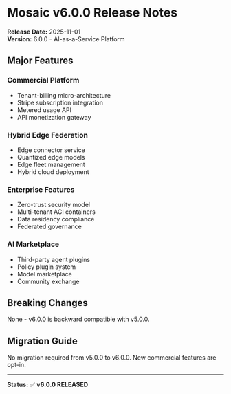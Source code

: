 # Mosaic v6.0.0 Release Notes

**Release Date:** 2025-11-01  
**Version:** 6.0.0 - AI-as-a-Service Platform

## Major Features

### Commercial Platform

- Tenant-billing micro-architecture
- Stripe subscription integration
- Metered usage API
- API monetization gateway

### Hybrid Edge Federation

- Edge connector service
- Quantized edge models
- Edge fleet management
- Hybrid cloud deployment

### Enterprise Features

- Zero-trust security model
- Multi-tenant ACI containers
- Data residency compliance
- Federated governance

### AI Marketplace

- Third-party agent plugins
- Policy plugin system
- Model marketplace
- Community exchange

## Breaking Changes

None - v6.0.0 is backward compatible with v5.0.0.

## Migration Guide

No migration required from v5.0.0 to v6.0.0. New commercial features are opt-in.

---

**Status:** ✅ **v6.0.0 RELEASED**
